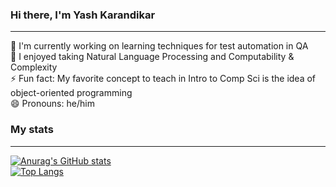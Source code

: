### Hi there, I'm Yash Karandikar
---
🔭 I'm currently working on learning techniques for test automation in QA \
🌱 I enjoyed taking Natural Language Processing and Computability & Complexity \
⚡ Fun fact: My favorite concept to teach in Intro to Comp Sci is the idea of object-oriented programming \
😄 Pronouns: he/him

### My stats
---
[![Anurag's GitHub stats](https://github-readme-stats.vercel.app/api?username=y0shK&show_icons=true&theme=blueberry)](https://github.com/anuraghazra/github-readme-stats)\
[![Top Langs](https://github-readme-stats.vercel.app/api/top-langs/?username=y0shK&layout=compact&theme=blueberry)](https://github.com/anuraghazra/github-readme-stats)

<!--
**y0shK/y0shK** is a ✨ _special_ ✨ repository because its `README.md` (this file) appears on your GitHub profile.

Here are some ideas to get you started:

- 🔭 I’m currently working on ...
- 🌱 I’m currently learning ...
- 👯 I’m looking to collaborate on ...
- 🤔 I’m looking for help with ...
- 💬 Ask me about ...
- 📫 How to reach me: ...
- 😄 Pronouns: ...
- ⚡ Fun fact: ...
-->
